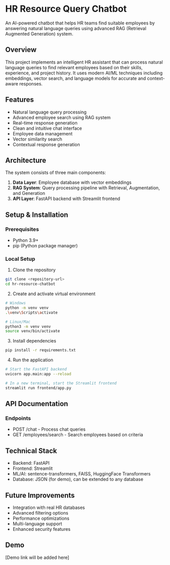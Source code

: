 # HR Resource Query Chatbot

An AI-powered chatbot that helps HR teams find suitable employees by answering natural language queries using advanced RAG (Retrieval Augmented Generation) system.

## Overview
This project implements an intelligent HR assistant that can process natural language queries to find relevant employees based on their skills, experience, and project history. It uses modern AI/ML techniques including embeddings, vector search, and language models for accurate and context-aware responses.

## Features
- Natural language query processing
- Advanced employee search using RAG system
- Real-time response generation
- Clean and intuitive chat interface
- Employee data management
- Vector similarity search
- Contextual response generation

## Architecture
The system consists of three main components:
1. **Data Layer**: Employee database with vector embeddings
2. **RAG System**: Query processing pipeline with Retrieval, Augmentation, and Generation
3. **API Layer**: FastAPI backend with Streamlit frontend

## Setup & Installation

### Prerequisites
- Python 3.9+
- pip (Python package manager)

### Local Setup
1. Clone the repository
```bash
git clone <repository-url>
cd hr-resource-chatbot
```

2. Create and activate virtual environment
```bash
# Windows
python -m venv venv
.\venv\Scripts\activate

# Linux/Mac
python3 -m venv venv
source venv/bin/activate
```

3. Install dependencies
```bash
pip install -r requirements.txt
```

4. Run the application
```bash
# Start the FastAPI backend
uvicorn app.main:app --reload

# In a new terminal, start the Streamlit frontend
streamlit run frontend/app.py
```

## API Documentation
### Endpoints
- POST /chat - Process chat queries
- GET /employees/search - Search employees based on criteria

## Technical Stack
- Backend: FastAPI
- Frontend: Streamlit
- ML/AI: sentence-transformers, FAISS, HuggingFace Transformers
- Database: JSON (for demo), can be extended to any database

## Future Improvements
- Integration with real HR databases
- Advanced filtering options
- Performance optimizations
- Multi-language support
- Enhanced security features

## Demo
[Demo link will be added here] 